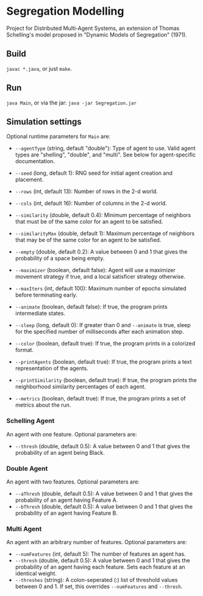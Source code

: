 # Segregation Modelling
Project for Distributed Multi-Agent Systems, an extension of Thomas Schelling's model proposed in "Dynamic Models of Segregation" (1971).

## Build
`javac *.java`, or just `make`.

## Run
`java Main`, or via the jar: `java -jar Segregation.jar`

## Simulation settings

Optional runtime parameters for `Main` are:

- `--agentType` (string, default "double"): Type of agent to use. Valid agent types are "shelling", "double", and "multi". See below for agent-specific documentation.
- `--seed` (long, default 1): RNG seed for initial agent creation and placement.
- `--rows` (int, default 13): Number of rows in the 2-d world.
- `--cols` (int, default 16): Number of columns in the 2-d world.
- `--similarity` (double, default 0.4): Minimum percentage of neighbors that must be of the same color for an agent to be satisfied.
- `--similarityMax` (double, default 1): Maximum percentage of neighbors that may be of the same color for an agent to be satisfied.
- `--empty` (double, default 0.2): A value between 0 and 1 that gives the probability of a space being empty.
- `--maximizer` (boolean, default false): Agent will use a maximizer movement strategy if true, and a local satisficer strategy otherwise.

- `--maxIters` (int, default 100): Maximum number of epochs simulated before terminating early.
- `--animate` (boolean, default false): If true, the program prints intermediate states.
- `--sleep` (long, default 0): If greater than 0 and `--animate` is true, sleep for the specified number of milliseconds after each animation step.
- `--color` (boolean, default true): If true, the program prints in a colorized format.
- `--printAgents` (boolean, default true): If true, the program prints a text representation of the agents.
- `--printSimilarity` (boolean, default true): If true, the program prints the neighborhood similarity percentages of each agent.
- `--metrics` (boolean, default true): If true, the program prints a set of metrics about the run.

### Schelling Agent

An agent with one feature. Optional parameters are:

- `--thresh` (double, default 0.5): A value between 0 and 1 that gives the probability of an agent being Black.

### Double Agent

An agent with two features. Optional parameters are:

- `--aThresh` (double, default 0.5): A value between 0 and 1 that gives the probability of an agent having Feature A.
- `--bThresh` (double, default 0.5): A value between 0 and 1 that gives the probability of an agent having Feature B.

### Multi Agent

An agent with an arbitrary number of features. Optional parameters are:

- `--numFeatures` (int, default 5): The number of features an agent has.
- `--thresh` (double, default 0.5): A value between 0 and 1 that gives the probability of an agent having each feature. Sets each feature at an identical weight.
- `--threshes` (string): A colon-seperated (:) list of threshold values between 0 and 1. If set, this overrides `--numFeatures` and `--thresh`.

